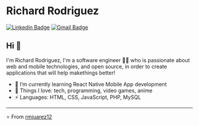# Richard Rodriguez
[![Linkedin Badge](https://img.shields.io/badge/-rmjuarez12-blue?style=flat-square&logo=Linkedin&logoColor=white&link=https://www.linkedin.com/in/rmjuarez12/)](https://www.linkedin.com/in/rmjuarez12/)
[![Gmail Badge](https://img.shields.io/badge/-rmjuarez12@gmail.com-c14438?style=flat-square&logo=Gmail&logoColor=white&link=mailto:rmjuarez12@gmail.com)](mailto:rmjuarez12@gmail.com)

## Hi 👋
I'm Richard Rodriguez, I'm a software engineer 👨‍💻 who is passionate about web and mobile technologies, and open source, in order to create applications that will help makethings better! 

- 🌱 I’m currently learning React Native Mobile App development
- 💬 Things I love: tech, programming, video games, anime
- ⚡ Languages: HTML, CSS, JavaScript, PHP, MySQL

---
⭐️ From [rmjuarez12](https://github.com/rmjuarez12)
